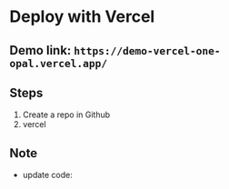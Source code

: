 # Deploy with Vercel

## Demo link: `https://demo-vercel-one-opal.vercel.app/`

## Steps

1. Create a repo in Github
2. vercel

## Note

- update code:
